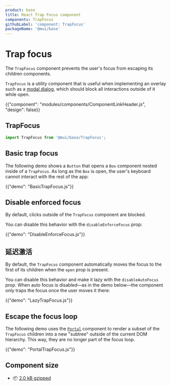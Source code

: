 ```yaml
---
product: base
title: React Trap Focus component
components: TrapFocus
githubLabel: 'component: TrapFocus'
packageName: '@mui/base'
---
```


# Trap focus

<p class="description">The <code>TrapFocus</code> component prevents the user's focus from escaping its children components.</p>

`TrapFocus` is a utility component that is useful when implementing an overlay such as a [modal dialog](/base/react-modal/), which should block all interactions outside of it while open.

{{"component": "modules/components/ComponentLinkHeader.js", "design": false}}

## TrapFocus

```js
import TrapFocus from '@mui/base/TrapFocus';
```

## Basic trap focus

The following demo shows a `Button` that opens a `Box` component nested inside of a `TrapFocus`. As long as the `Box` is open, the user's keyboard cannot interact with the rest of the app:

{{"demo": "BasicTrapFocus.js"}}

## Disable enforced focus

By default, clicks outside of the `TrapFocus` component are blocked.

You can disable this behavior with the `disableEnforceFocus` prop:

{{"demo": "DisableEnforceFocus.js"}}

## 延迟激活

By default, the `TrapFocus` component automatically moves the focus to the first of its children when the `open` prop is present.

You can disable this behavior and make it lazy with the `disableAutoFocus` prop. When auto focus is disabled—as in the demo below—the component only traps the focus once the user moves it there:

{{"demo": "LazyTrapFocus.js"}}

## Escape the focus loop

The following demo uses the [`Portal`](/base/react-portal/) component to render a subset of the `TrapFocus` children into a new "subtree" outside of the current DOM hierarchy. This way, they are no longer part of the focus loop.

{{"demo": "PortalTrapFocus.js"}}

## Component size

- 📦 [2.0 kB gzipped](https://bundlephobia.com/package/@mui/base@latest)
